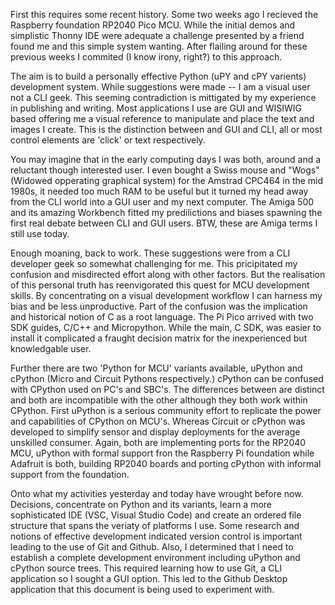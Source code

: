 First this requires some recent history. Some two weeks ago I recieved the Raspberry foundation RP2040 Pico MCU. While the initial demos and simplistic Thonny IDE were adequate a challenge presented by a friend found me and this simple system wanting. After flailing around for these previous weeks I commited (I know irony, right?) to this approach.

The aim is to build a personally effective Python (uPY and cPY varients) development system. While suggestions were made -- I am a visual user not a CLI geek. This seeming contradiction is mittigated by my experience in publishing and writing. Most applications I use are GUI and WISIWIG based offering me a visual reference to manipulate and place the text and images I create. This is the distinction between and GUI and CLI, all or most control elements are 'click' or text respectively. 

You may imagine that in the early computing days I was both, around and a reluctant though interested user. I even bought a Swiss mouse and "Wogs" (Widowed opperating graphical system) for the Amstrad CPC464 in the mid 1980s, it needed too much RAM to be useful but it turned my head away from the CLI world into a GUI user and my next computer. The Amiga 500 and its amazing Workbench fitted my predilictions and biases spawning the first real debate between CLI and GUI users. BTW, these are Amiga terms I still use today. 

Enough moaning, back to work. These suggestions were from a CLI developer geek so somewhat challenging for me. This pricipitated my confusion and misdirected effort along with other factors. But the realisation of this personal truth has reenvigorated this quest for MCU development skills. By concentrating on a visual development workflow I can harness my bias and be less unproductive. Part of the confusion was the implication and historical notion of C as a root language. The Pi Pico arrived with two SDK guides, C/C++ and Micropython. While the main, C SDK, was easier to install it complicated a fraught decision matrix for the inexperienced but knowledgable user. 

Further there are two 'Python for MCU' variants available, uPython and cPython (Micro and Circuit Pythons respectively.) cPython can be confused with CPython used on PC's and SBC's. The differences between are distinct and both are incompatible with the other although they both work within CPython. First uPython is a serious community effort to replicate the power and capabilities of CPython on MCU's. Whereas Circuit or cPython was developed to simplify sensor and display deployments for the average unskilled consumer. Again, both are implementing ports for the RP2040 MCU, uPython with formal support fron the Raspberry Pi foundation while Adafruit is both, building RP2040 boards and porting cPython with informal support from the foundation. 

Onto what my activities yesterday and today have wrought before now. Decisions, concentrate on Python and its variants, learn a more sophisticated IDE (VSC, Visual Studio Code) and create an ordered file structure that spans the veriaty of platforms I use. Some research and notions of effective development indicated version control is important leading to the use of Git and Github. Also, I determined that I need to establish a complete development environment including uPython and cPython source trees. This required learning how to use Git, a CLI application so I sought a GUI option. This led to the Github Desktop application that this document is being used to experiment with. 

